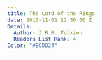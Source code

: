 ```yaml
---
title: The Lord of the Rings
date: 2016-11-01 12:50:00 Z
Details:
  Author: J.R.R. Tolkien
  Readers List Rank: 4
Color: "#ECDD24"
---
```


